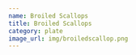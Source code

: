 ```yaml
---
name: Broiled Scallops
title: Broiled Scallops
category: plate
image_url: img/broiledscallop.png
---
```

